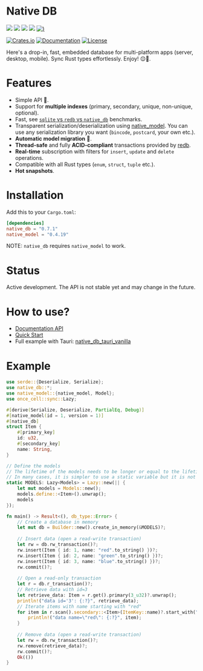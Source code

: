 # Native DB

[![](https://github.com/vincent-herlemont/native_db/actions/workflows/build_test_linux.yml/badge.svg)](https://github.com/vincent-herlemont/native_db/actions/workflows/build_test_linux.yml)
[![](https://github.com/vincent-herlemont/native_db/actions/workflows/build_test_macos.yml/badge.svg)](https://github.com/vincent-herlemont/native_db/actions/workflows/build_test_macos.yml)
[![](https://github.com/vincent-herlemont/native_db/actions/workflows/build_test_windows.yml/badge.svg)](https://github.com/vincent-herlemont/native_db/actions/workflows/build_test_windows.yml)
[![](https://github.com/vincent-herlemont/native_db/actions/workflows/build_test_ios.yml/badge.svg)](https://github.com/vincent-herlemont/native_db/actions/workflows/build_test_ios.yml)
[![)](https://github.com/vincent-herlemont/native_db/actions/workflows/build_test_android.yml/badge.svg)](https://github.com/vincent-herlemont/native_db/actions/workflows/build_test_android.yml)


[![Crates.io](https://img.shields.io/crates/v/native_db)](https://crates.io/crates/native_db)
[![Documentation](https://docs.rs/native_db/badge.svg)](https://docs.rs/native_db)
[![License](https://img.shields.io/crates/l/native_db)](LICENSE)

Here's a drop-in, fast, embedded database for multi-platform apps (server, desktop, mobile). Sync Rust types effortlessly. Enjoy! 😌🍃.

# Features

- Simple API 🦀.
- Support for **multiple indexes** (primary, secondary, unique, non-unique, optional).
- Fast, see [`sqlite` vs `redb` vs `native_db`](./benches/README.md) benchmarks.
- Transparent serialization/deserialization using [native_model](https://github.com/vincent-herlemont/native_model). You can use any serialization library you want (`bincode`, `postcard`, your own etc.).
- **Automatic model migration** 🌟.
- **Thread-safe** and fully **ACID-compliant** transactions provided by [redb](https://github.com/cberner/redb).
- **Real-time** subscription with filters for `insert`, `update` and `delete` operations.
- Compatible with all Rust types (`enum`, `struct`, `tuple` etc.).
- **Hot snapshots**.

# Installation

Add this to your `Cargo.toml`:
```toml
[dependencies]
native_db = "0.7.1"
native_model = "0.4.19"
```

NOTE: `native_db` requires `native_model` to work.

# Status

Active development. The API is not stable yet and may change in the future.

# How to use?

- [Documentation API](https://docs.rs/native_db/latest/native_db/#api)
- [Quick Start](https://docs.rs/native_db/latest/native_db/#quick_start)
- Full example with Tauri: [native_db_tauri_vanilla](https://github.com/vincent-herlemont/native_db_tauri_vanilla)

# Example

```rust
use serde::{Deserialize, Serialize};
use native_db::*;
use native_model::{native_model, Model};
use once_cell::sync::Lazy;

#[derive(Serialize, Deserialize, PartialEq, Debug)]
#[native_model(id = 1, version = 1)]
#[native_db]
struct Item {
    #[primary_key]
    id: u32,
    #[secondary_key]
    name: String,
}

// Define the models
// The lifetime of the models needs to be longer or equal to the lifetime of the database.
// In many cases, it is simpler to use a static variable but it is not mandatory.
static MODELS: Lazy<Models> = Lazy::new(|| {
    let mut models = Models::new();
    models.define::<Item>().unwrap();
    models
});

fn main() -> Result<(), db_type::Error> {
    // Create a database in memory
    let mut db = Builder::new().create_in_memory(&MODELS)?;
    
    // Insert data (open a read-write transaction)
    let rw = db.rw_transaction()?;
    rw.insert(Item { id: 1, name: "red".to_string() })?;
    rw.insert(Item { id: 2, name: "green".to_string() })?;
    rw.insert(Item { id: 3, name: "blue".to_string() })?;
    rw.commit()?;
    
    // Open a read-only transaction
    let r = db.r_transaction()?;
    // Retrieve data with id=3 
    let retrieve_data: Item = r.get().primary(3_u32)?.unwrap();
    println!("data id='3': {:?}", retrieve_data);
    // Iterate items with name starting with "red"
    for item in r.scan().secondary::<Item>(ItemKey::name)?.start_with("red")? {
        println!("data name=\"red\": {:?}", item);
    }
    
    // Remove data (open a read-write transaction)
    let rw = db.rw_transaction()?;
    rw.remove(retrieve_data)?;
    rw.commit()?;
    Ok(())
}
```
